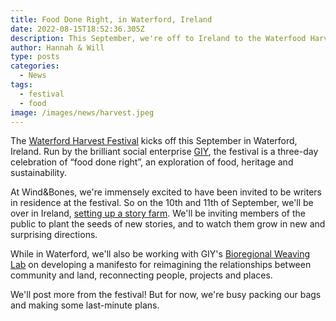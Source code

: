 ```yaml
---
title: Food Done Right, in Waterford, Ireland
date: 2022-08-15T18:52:36.305Z
description: This September, we're off to Ireland to the Waterfood Harvest Festival
author: Hannah & Will
type: posts
categories:
  - News
tags:
  - festival
  - food
image: /images/news/harvest.jpeg
---
```

The [Waterford Harvest Festival](https://harvest.giy.ie/) kicks off this September in Waterford, Ireland. Run by the brilliant social enterprise [GIY](https://giy.ie/about-us/), the festival is a three-day celebration of “food done right”, an exploration of food, heritage and sustainability. 

At Wind&Bones, we're immensely excited to have been invited to be writers in residence at the festival. So on the 10th and 11th of September, we'll be over in Ireland, [setting up a story farm](https://harvest.giy.ie/events/windbones-story-farm/). We'll be inviting members of the public to plant the seeds of new stories, and to watch them grow in new and surprising directions.

While in Waterford, we'll also be working with GIY's [Bioregional Weaving Lab](https://giy.ie/programmes/bioregional-weaving-lab/) on developing a manifesto for reimagining the relationships between community and land,  reconnecting people, projects and places.

We'll post more from the festival! But for now, we're busy packing our bags and making some last-minute plans.